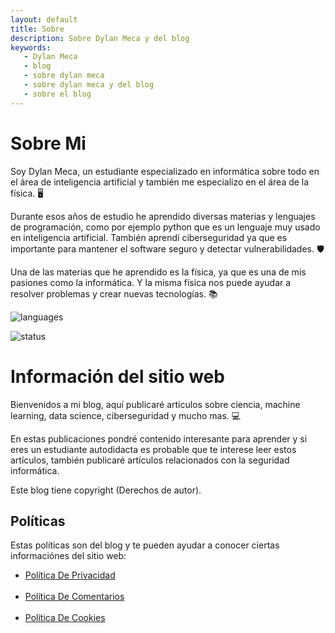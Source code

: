 ```yaml
---
layout: default
title: Sobre
description: Sobre Dylan Meca y del blog
keywords:
   - Dylan Meca
   - blog
   - sobre dylan meca
   - sobre dylan meca y del blog
   - sobre el blog
---
```

 
# Sobre Mi

Soy Dylan Meca, un estudiante especializado en informática sobre todo en el área de inteligencia artificial y también me especializo en el área de la física. 🖥️

Durante esos años de estudio he aprendido diversas materias y lenguajes de programación, como por ejemplo python que es un lenguaje muy usado en inteligencia artificial. También aprendí ciberseguridad ya que es importante para mantener el software seguro y detectar vulnerabilidades. 🛡️

Una de las materias que he aprendido es la física, ya que es una de mis pasiones como la informática. Y la misma física nos puede ayudar a resolver problemas y crear nuevas tecnologías. 📚

![languages](https://github-readme-stats.vercel.app/api/top-langs/?username=dylanmeca&layout=compact)

![status](https://github-readme-stats.vercel.app/api?username=dylanmeca)

# Información del sitio web

Bienvenidos a mi blog, aquí publicaré artículos sobre ciencia, machine learning, data science, ciberseguridad y mucho mas. 💻

En estas publicaciones pondré contenido interesante para aprender y si eres un estudiante autodidacta es probable que te interese leer estos artículos, también publicaré artículos relacionados con la seguridad informática.

Este blog tiene copyright (Derechos de autor).

## Políticas

Estas políticas son del blog y te pueden ayudar a conocer ciertas informaciónes del sitio web:

<ul>
    <li><a target="_blank" href="{{ 'politica-de-privacidad' | relative_url }}">Política De Privacidad</a></li><br/>
    <li><a target="_blank" href="{{ 'politica-de-comentarios' | relative_url }}">Política De Comentarios</a></li><br/>
    <li><a target="_blank" href="{{ 'politica-de-cookies' | relative_url }}">Política De Cookies</a></li>
</ul>
